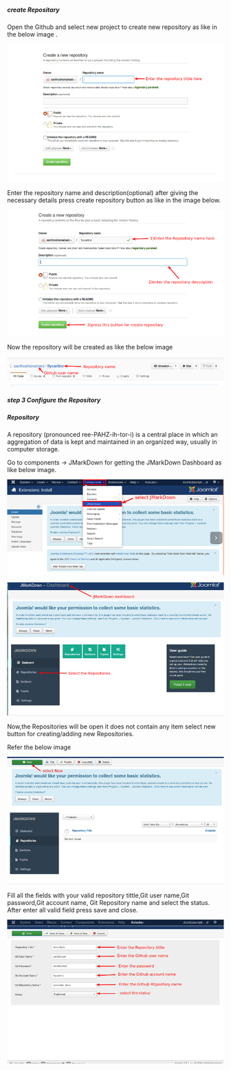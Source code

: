 ##### create Repositary

Open the Github and select new project to create new repository as like in the below image .

![](./images1/Repository.png)

Enter the repository name and description(optional) after giving the necessary details press create repository button as like in the image below.


![](./images1/Repository1.png)

Now the repository will be created as like the below image

![](./images1/Repository2.png)


##### step 3 Configure the Repository

##### Repository

A repository (pronounced ree-PAHZ-ih-tor-i) is a central place in which an aggregation of data is kept and maintained in an organized way, usually in computer storage.

Go to components -> JMarkDown for getting the JMarkDown Dashboard as like below image.

![](./images1/configure_repository.png)

![](./images1/configure_repository1.png)

Now,the Repositories will be open it does not contain any item select new button for creating/adding new Repositories.

Refer the below image

![](./images1/configure_repository2.png)

Fill all the fields with your valid repository tittle,Git user name,Git password,Git account name, Git Repository name  and select the status.
After enter all valid field press save and close.

![](./images1/configure_repository3.png)

